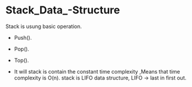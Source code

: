 # Stack_Data_-Structure

Stack is usung basic operation.
- Push().
- Pop().
- Top().

- It will stack is contain the constant time complexity ,Means that time complexity is O(n).
   stack is LIFO data structure,
   LIFO -> last in first out.
